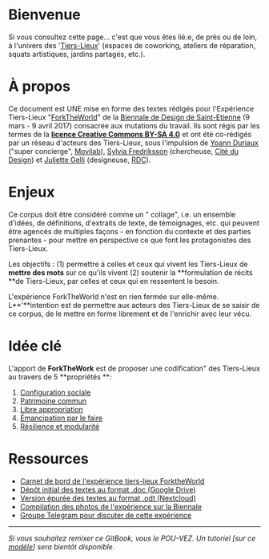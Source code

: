 # Bienvenue

Si vous consultez cette page... c'est que vous êtes lié.e, de près ou de loin, à l'univers des '[Tiers-Lieux](http://movilab.org/index.php?title=Définition_des_Tiers_Lieux)' \(espaces de coworking, ateliers de réparation,  squats artistiques, jardins partagés, etc.\).

# À propos

Ce document est UNE mise en forme des textes rédigés pour l'Expérience Tiers-Lieux "[ForkTheWorld](https://archive.is/gkBhw)" de la [Biennale de Design de Saint-Etienne](http://www.biennale-design.com/saint-etienne/2017/fr/home/) \(9 mars - 9 avril 2017\) consacrée aux mutations du travail. Ils sont régis par les termes de la [**licence Creative Commons BY-SA 4.0**](https://creativecommons.org/licenses/by-sa/4.0/) et ont été co-rédigés par un réseau d'acteurs des Tiers-Lieux, sous l'impulsion de [Yoann Duriaux](http://www.yoann-duriaux.fr/) \("super concierge", [Movilab](http://movilab.org)\),  [Sylvia Fredriksson](https://www.sylviafredriksson.net/) \(chercheuse, [Cité du Design](http://www.citedudesign.com/fr/la-recherche/)\) et [Juliette Gelli](http://juliettegelli.fr/Juliette-Gelli) \(designeuse, [RDC](https://vimeo.com/200720088)\).

# Enjeux

Ce corpus  doit être considéré comme un " collage", i.e.  un ensemble d'idées,  de définitions, d'extraits de texte, de témoignages, etc. qui peuvent être agencés de multiples façons - en fonction du contexte et des parties prenantes - pour mettre en perspective ce que font les protagonistes des Tiers-Lieux.

Les objectifs : \(1\) permettre à celles et ceux qui vivent les Tiers-Lieux de **mettre des mots** sur ce qu'ils vivent \(2\) soutenir la **formulation de récits **de Tiers-Lieux, par celles et ceux qui en ressentent le besoin.

L'expérience ForkTheWorld n'est en rien fermée sur elle-même. L**'**intention est de permettre aux acteurs des Tiers-Lieux de se saisir de ce corpus, de le mettre en forme librement et de l'enrichir avec leur vécu.

# Idée clé

L'apport de **ForkTheWork** est de proposer une codification" des Tiers-Lieux au travers de 5 **propriétés **:

1. [Configuration sociale](https://nicolasloubet.gitbooks.io/fork-the-world/content/principes/configuration-sociale.html)
2. [Patrimoine commun](https://nicolasloubet.gitbooks.io/fork-the-world/content/principes/patrimoine-commun.html)
3. [Libre appropriation](https://nicolasloubet.gitbooks.io/fork-the-world/content/libre-appropriation.html)
4. [Émancipation par le faire](https://nicolasloubet.gitbooks.io/fork-the-world/content/emancipation-par-le-faire.html)
5. [Résilience et modularité](https://nicolasloubet.gitbooks.io/fork-the-world/content/resilience-et-modularite.html)

# Ressources

* [Carnet de bord de l'expérience tiers-lieux ForktheWorld](http://frama.link/BiennaleDesign17-ForkTheWorld)
* [Dépôt initial des textes au format .doc \(Google Drive\)](https://frama.link/BiennaleDesign17-ForkTheWorld-Expo)
* [Version épurée des textes au format .odt \(Nextcloud\)](https://frama.link/BiennaleDesign17-ForkTheWorld-Archive)
* [Compilation des photos de l'expérience sur la Biennale](https://www.sharypic.com/yii1053jns2jfnd6/all)
* [Groupe Telegram pour discuter de cette expérience](https://telegram.me/forktheworld)

---

_Si vous souhaitez remixer ce GitBook, vous le POU-VEZ. Un tutoriel \[sur ce _[_modèle_](https://handbook.enspiral.com/guides/contributing.html)_\] sera bientôt disponible._

